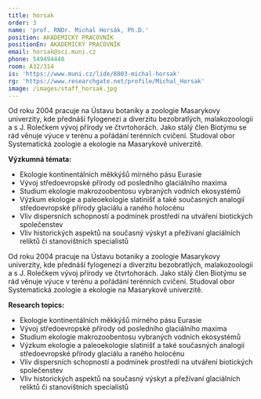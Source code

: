 ```yaml
---
title: horsak
order: 3
name: 'prof. RNDr. Michal Horsák, Ph.D.'
position: AKADEMICKÝ PRACOVNÍK
positionEn: AKADEMICKÝ PRACOVNÍK
email: horsak@sci.muni.cz
phone: 549494448
room: A32/314
is: 'https://www.muni.cz/lide/8803-michal-horsak'
rg: 'https://www.researchgate.net/profile/Michal_Horsak'
image: /images/staff_horsak.jpg
---
```

<div class="cz">


Od roku 2004 pracuje na Ústavu botaniky a zoologie Masarykovy univerzity, kde přednáší fylogenezi
 a diverzitu bezobratlých, malakozoologii a s J. Rolečkem vývoj přírody ve čtvrtohorách. Jako stálý člen
 Biotýmu se rád věnuje výuce v terénu a pořádání terénních cvičení. Studoval obor Systematická
 zoologie a ekologie na Masarykově univerzitě.

**Výzkumná témata:**

* Ekologie kontinentálních měkkýšů mírného pásu Eurasie
* Vývoj středoevropské přírody od posledního glaciálního maxima
* Studium ekologie makrozoobentosu vybraných vodních ekosystémů
* Výzkum ekologie a paleoekologie slatinišť a také současných analogií středoevropské přírody
  glaciálu a raného holocénu
* Vliv dispersních schopností a podmínek prostředí na utváření biotických společenstev
* Vliv historických aspektů na současný výskyt a přežívaní glaciálních reliktů či stanovištních
      specialistů

</div>

<div class="en">


Od roku 2004 pracuje na Ústavu botaniky a zoologie Masarykovy univerzity, kde přednáší fylogenezi
 a diverzitu bezobratlých, malakozoologii a s J. Rolečkem vývoj přírody ve čtvrtohorách. Jako stálý člen
 Biotýmu se rád věnuje výuce v terénu a pořádání terénních cvičení. Studoval obor Systematická
 zoologie a ekologie na Masarykově univerzitě.

**Research topics:**

* Ekologie kontinentálních měkkýšů mírného pásu Eurasie
* Vývoj středoevropské přírody od posledního glaciálního maxima
* Studium ekologie makrozoobentosu vybraných vodních ekosystémů
* Výzkum ekologie a paleoekologie slatinišť a také současných analogií středoevropské přírody
  glaciálu a raného holocénu
* Vliv dispersních schopností a podmínek prostředí na utváření biotických společenstev
* Vliv historických aspektů na současný výskyt a přežívaní glaciálních reliktů či stanovištních
      specialistů

</div>
